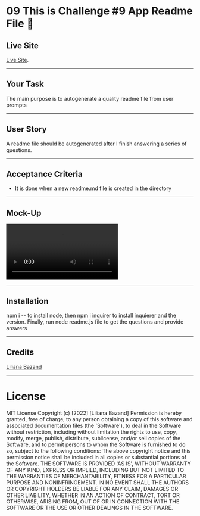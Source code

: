 
  
# 09 This is Challenge #9 App Readme File 🎉

## Live Site
[Live Site](https://google.com).
    
----    
## Your Task
    
The main purpose is to autogenerate a quality readme file from user prompts



-----
## User Story

A readme file should be autogenerated after I finish answering a series of questions.


----
## Acceptance Criteria

* It is done when a new readme.md file is created in the directory
    


----
## Mock-Up
    
![Demo](./assets/videos/readme.webm)


----
## Installation
npm i -- to install node, then npm i inquirer to  install inquierer  and the version. Finally, run node readme.js file to get the questions and provide answers

-----
## Credits

[Liliana Bazand](https://github.com/lilianaba)

----
# License
MIT License 
Copyright (c) [2022] [Liliana Bazand]
Permission is hereby granted, free of charge, to any person obtaining a copy
of this software and associated documentation files (the 'Software'), to deal
in the Software without restriction, including without limitation the rights
to use, copy, modify, merge, publish, distribute, sublicense, and/or sell
copies of the Software, and to permit persons to whom the Software is
furnished to do so, subject to the following conditions:
The above copyright notice and this permission notice shall be included in all
copies or substantial portions of the Software.
THE SOFTWARE IS PROVIDED 'AS IS', WITHOUT WARRANTY OF ANY KIND, EXPRESS OR
      IMPLIED, INCLUDING BUT NOT LIMITED TO THE WARRANTIES OF MERCHANTABILITY,
FITNESS FOR A PARTICULAR PURPOSE AND NONINFRINGEMENT. IN NO EVENT SHALL THE
AUTHORS OR COPYRIGHT HOLDERS BE LIABLE FOR ANY CLAIM, DAMAGES OR OTHER
LIABILITY, WHETHER IN AN ACTION OF CONTRACT, TORT OR OTHERWISE, ARISING FROM,
OUT OF OR IN CONNECTION WITH THE SOFTWARE OR THE USE OR OTHER DEALINGS IN THE
SOFTWARE.
    